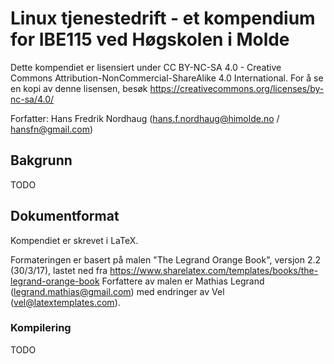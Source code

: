# Linux tjenestedrift - et kompendium for IBE115 ved Høgskolen i Molde

Dette kompendiet er lisensiert under CC BY-NC-SA 4.0 - Creative Commons Attribution-NonCommercial-ShareAlike 4.0 International. For å se en kopi av denne lisensen, besøk https://creativecommons.org/licenses/by-nc-sa/4.0/

Forfatter: Hans Fredrik Nordhaug (hans.f.nordhaug@himolde.no / hansfn@gmail.com)

## Bakgrunn

TODO

## Dokumentformat

Kompendiet er skrevet i LaTeX.

Formateringen er basert på malen "The Legrand Orange Book", versjon 2.2 (30/3/17), lastet ned fra https://www.sharelatex.com/templates/books/the-legrand-orange-book Forfattere av malen er Mathias Legrand (legrand.mathias@gmail.com) med endringer av Vel (vel@latextemplates.com).

### Kompilering

TODO